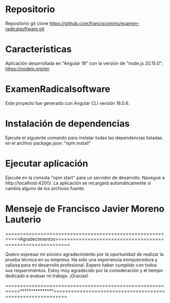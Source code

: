 # Repositorio
Repositorio git clone https://github.com/franciscomins/examen-radicalsoftware.git

# Caracteristicas
Aplicación desarrollada en "Angular 18" con la versión de "node.js 20.15.0": https://nodejs.org/en


# ExamenRadicalsoftware
Este proyecto fue generado con Angular CLI versión 18.0.6.

# Instalación de dependencias
Ejecute el siguiente comando para instalar todas las dependencias listadas en el archivo package.json: "npm install" 

# Ejecutar aplicación 
Ejecute en la consola "npm start" para un servidor de desarrollo. Navegue a http://localhost:4200/. La aplicación se recargará automáticamente si cambia alguno de los archivos fuente.


# Menseje de Francisco Javier Moreno Lauterio
===========================================================Agradecimientos===========================================================

Quiero expresar mi sincero agradecimiento por la oportunidad de realizar la prueba técnica en su empresa. Ha sido una experiencia enriquecedora y valiosa para mi desarrollo profesional. Espero haber cumplido con todos sus requerimientos. Estoy muy agradecido por la consideración y el tiempo dedicado a evaluar mi trabajo. ¡Gracias!

===========================================================***************===========================================================